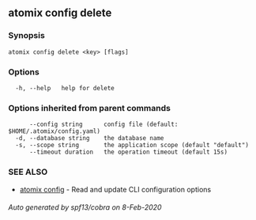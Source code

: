 ## atomix config delete



### Synopsis



```
atomix config delete <key> [flags]
```

### Options

```
  -h, --help   help for delete
```

### Options inherited from parent commands

```
      --config string      config file (default: $HOME/.atomix/config.yaml)
  -d, --database string    the database name
  -s, --scope string       the application scope (default "default")
      --timeout duration   the operation timeout (default 15s)
```

### SEE ALSO

* [atomix config](atomix_config.md)	 - Read and update CLI configuration options

###### Auto generated by spf13/cobra on 8-Feb-2020
